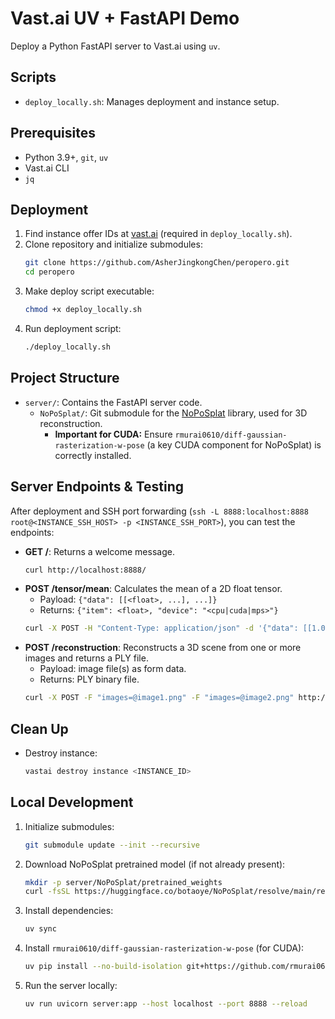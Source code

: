 # Vast.ai UV + FastAPI Demo

<!--- Rule for AI Assistant (Agent): Follow all the instructions below. Execute the commands in the terminal. --->

Deploy a Python FastAPI server to Vast.ai using `uv`.

## Scripts

-   `deploy_locally.sh`: Manages deployment and instance setup.

## Prerequisites

-   Python 3.9+, `git`, `uv`
-   Vast.ai CLI
-   `jq`

## Deployment

1.  Find instance offer IDs at [vast.ai](https://cloud.vast.ai/create/) (required in `deploy_locally.sh`).
2.  Clone repository and initialize submodules:
    ```bash
    git clone https://github.com/AsherJingkongChen/peropero.git
    cd peropero
    ```
3.  Make deploy script executable:
    ```bash
    chmod +x deploy_locally.sh
    ```
4.  Run deployment script:
    ```bash
    ./deploy_locally.sh
    ```

## Project Structure

-   `server/`: Contains the FastAPI server code.
    -   `NoPoSplat/`: Git submodule for the [NoPoSplat](https://github.com/cvg/NoPoSplat) library, used for 3D reconstruction.
        -   **Important for CUDA:** Ensure `rmurai0610/diff-gaussian-rasterization-w-pose` (a key CUDA component for NoPoSplat) is correctly installed.

## Server Endpoints & Testing

After deployment and SSH port forwarding (`ssh -L 8888:localhost:8888 root@<INSTANCE_SSH_HOST> -p <INSTANCE_SSH_PORT>`), you can test the endpoints:

-   **GET /**: Returns a welcome message.
    ```bash
    curl http://localhost:8888/
    ```
-   **POST /tensor/mean**: Calculates the mean of a 2D float tensor.
    -   Payload: `{"data": [[<float>, ...], ...]}`
    -   Returns: `{"item": <float>, "device": "<cpu|cuda|mps>"}`
    ```bash
    curl -X POST -H "Content-Type: application/json" -d '{"data": [[1.0, 2.0], [3.0, 4.0]]}' http://localhost:8888/tensor/mean
    ```
-   **POST /reconstruction**: Reconstructs a 3D scene from one or more images and returns a PLY file.
    -   Payload: image file(s) as form data.
    -   Returns: PLY binary file.
    ```bash
    curl -X POST -F "images=@image1.png" -F "images=@image2.png" http://localhost:8888/reconstruction -o output.ply
    ```

## Clean Up

-   Destroy instance:
    ```bash
    vastai destroy instance <INSTANCE_ID>
    ```

## Local Development

1.  Initialize submodules:
    ```bash
    git submodule update --init --recursive
    ```
2.  Download NoPoSplat pretrained model (if not already present):
    ```bash
    mkdir -p server/NoPoSplat/pretrained_weights
    curl -fsSL https://huggingface.co/botaoye/NoPoSplat/resolve/main/re10k.ckpt -o server/NoPoSplat/pretrained_weights/re10k.ckpt
    ```
3.  Install dependencies:
    ```bash
    uv sync
    ```
4.  Install `rmurai0610/diff-gaussian-rasterization-w-pose` (for CUDA):
    ```bash
    uv pip install --no-build-isolation git+https://github.com/rmurai0610/diff-gaussian-rasterization-w-pose.git
    ```
5.  Run the server locally:
    ```bash
    uv run uvicorn server:app --host localhost --port 8888 --reload
    ```
